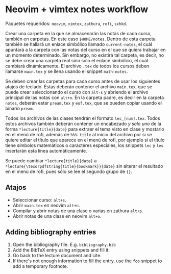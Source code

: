 # Neovim + vimtex notes workflow

Paquetes requeridos: `neovim`, `vimtex`, `zathura`, `rofi`, `sxhkd`.

Crear una carpeta en la que se almacenarán las notas de cada curso, también en carpetas. En este caso `$HOME/notes`. Dentro de esta carpeta también se hallará un enlace simbólico llamado `current-notes`, el cuál apuntará a la carpeta con las notas del curso en el que se quiera trabajar en un momento determinado. Sin embargo, no existirá tal carpeta, es decir, no se debe crear una carpeta real sino solo el enlace simbólico, el cuál cambiará dinámicamente. El archivo `.tex` de todos los cursos deben llamarse `main.tex` y se llena usando el snippet `math-notes`.

Se deben crear las carpetas para cada curso antes de usar los siguientes atajos de teclado. Éstas deberán contener el archivo `main.tex`, que se puede crear seleccionando el curso con `alt-s` y abriendo el archivo principal de las notas con `alt+n`. En la carpeta padre, es decir en la carpeta `notes`, deberán estar `pream.tex` y `eof.tex`, que se pueden copiar usando el binario `pream`.

Todos los archivos de las clases tendrán el formato `lec_[num].tex`. Todos estos archivos también deberán contener un encabezado *y solo uno* de la forma `*lecture{title}{date}` para extraer el tema visto en clase y mostarlo en el menú de rofi, además de ```%%% title``` al inicio del archivo por si se quiere editar el título que aparece en el menú de rofi, por ejemplo si el título tiene símbolos matemáticos o caracteres especiales, los snippets `lec` y `les` insertarán esta línea automáticamente.

Se puede cambiar `*lecture{title}{date}` a `*lecture{\texorpdfstring{title}{bookmark}}{date}` sin alterar el resultado en el menú de rofi, pues sólo se lee el segundo grupo de `{}`.

## Atajos

- Seleccionar curso: `alt+s`.
- Abrir `main.tex` en neovim `alt+n`.
- Compilar y abrir notas de una clase o varias en zathura `alt+p`.
- Abrir notas de una clase en neovim `alt+o`.


## Adding bibliography entries
1. Open the bibliography file. E.g. `bibliography.bib`
2. Add the BibTeX entry using snippets and fill it.
3. Go back to the lecture document and cite.
4. If there's not enough information to fill the entry, use the `foo` snippet to add a temporary footnote.

